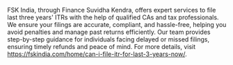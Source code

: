FSK India, through Finance Suvidha Kendra, offers expert services to file last three years' ITRs with the help of qualified CAs and tax professionals. We ensure your filings are accurate, compliant, and hassle-free, helping you avoid penalties and manage past returns efficiently. Our team provides step-by-step guidance for individuals facing delayed or missed filings, ensuring timely refunds and peace of mind. For more details, visit https://fskindia.com/home/can-i-file-itr-for-last-3-years-now/. 






